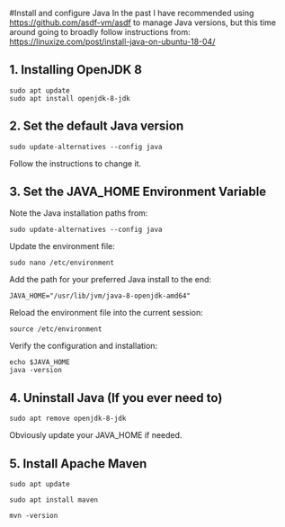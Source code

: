 #Install and configure Java
In the past I have recommended using https://github.com/asdf-vm/asdf to manage Java versions, but this time around going to broadly follow instructions from: https://linuxize.com/post/install-java-on-ubuntu-18-04/

## 1. Installing OpenJDK 8
```
sudo apt update
sudo apt install openjdk-8-jdk
```

## 2. Set the default Java version
```
sudo update-alternatives --config java
```
Follow the instructions to change it.

## 3. Set the JAVA_HOME Environment Variable
Note the Java installation paths from:
```
sudo update-alternatives --config java
```

Update the environment file:
```
sudo nano /etc/environment
```

Add the path for your preferred Java install to the end:
```
JAVA_HOME="/usr/lib/jvm/java-8-openjdk-amd64"
```

Reload the environment file into the current session:
```
source /etc/environment
```

Verify the configuration and installation:
```
echo $JAVA_HOME
java -version
```

## 4. Uninstall Java (If you ever need to)
```
sudo apt remove openjdk-8-jdk
```
Obviously update your JAVA_HOME if needed.

## 5. Install Apache Maven
```
sudo apt update
```

```
sudo apt install maven
```

```
mvn -version
```
